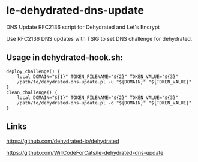# le-dehydrated-dns-update
DNS Update RFC2136 script for Dehydrated and Let's Encrypt

Use RFC2136 DNS updates with TSIG to set DNS challenge for dehydrated.

## Usage in dehydrated-hook.sh:

```
deploy_challenge() {
    local DOMAIN="${1}" TOKEN_FILENAME="${2}" TOKEN_VALUE="${3}"
    /path/to/dehydrated-dns-update.pl -u "${DOMAIN}" "${TOKEN_VALUE}"
}
clean_challenge() {
    local DOMAIN="${1}" TOKEN_FILENAME="${2}" TOKEN_VALUE="${3}"
    /path/to/dehydrated-dns-update.pl -d "${DOMAIN}" "${TOKEN_VALUE}"
}
```

## Links
https://github.com/dehydrated-io/dehydrated

https://github.com/WillCodeForCats/le-dehydrated-dns-update
